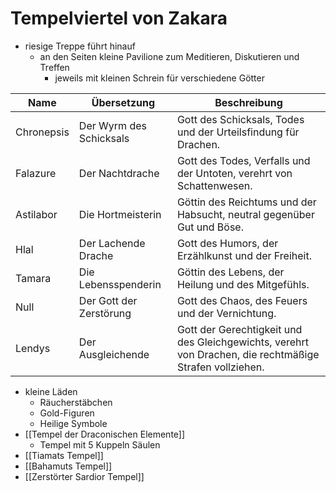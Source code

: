 # Tempelviertel von Zakara
- riesige Treppe führt hinauf 
	- an den Seiten kleine Pavilione zum Meditieren, Diskutieren und Treffen
		- jeweils mit kleinen Schrein für verschiedene Götter

| Name       | Übersetzung                    | Beschreibung                                                     |
|------------|--------------------------------|------------------------------------------------------------------|
| Chronepsis | Der Wyrm des Schicksals        | Gott des Schicksals, Todes und der Urteilsfindung für Drachen.   |
| Falazure   | Der Nachtdrache                | Gott des Todes, Verfalls und der Untoten, verehrt von Schattenwesen. |
| Astilabor  | Die Hortmeisterin              | Göttin des Reichtums und der Habsucht, neutral gegenüber Gut und Böse. |
| Hlal       | Der Lachende Drache            | Gott des Humors, der Erzählkunst und der Freiheit.              |
| Tamara     | Die Lebensspenderin            | Göttin des Lebens, der Heilung und des Mitgefühls.              |
| Null       | Der Gott der Zerstörung        | Gott des Chaos, des Feuers und der Vernichtung.                 |
| Lendys 	 | Der Ausgleichende 			  | Gott der Gerechtigkeit und des Gleichgewichts, verehrt von Drachen, die rechtmäßige Strafen vollziehen. |

- kleine Läden
	- Räucherstäbchen
	- Gold-Figuren
	- Heilige Symbole
- [[Tempel der Draconischen Elemente]]
	- Tempel mit 5 Kuppeln Säulen
- [[Tiamats Tempel]]
- [[Bahamuts Tempel]]
- [[Zerstörter Sardior Tempel]]